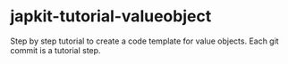 # japkit-tutorial-valueobject
Step by step tutorial to create a code template for value objects. Each git commit is a tutorial step.
